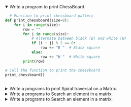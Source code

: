 <details open>
<summary>Write a program to print ChessBoard.</summary>
<p>

```python
  # Function to print chessboard pattern
def print_chessboard(size=8):
    for i in range(size):
        row = ""
        for j in range(size):
            # Alternate between black (B) and white (W)
            if (i + j) % 2 == 0:
                row += "B "  # Black square
            else:
                row += "W "  # White square
        print(row)

# Call the function to print the chessboard
print_chessboard()
 
```

</p>
</details>
<details >
<summary>Write a programs to print Spiral traversal on a Matrix.</summary>
<p>

```python
# Function to print spiral traversal of matrix
def spiral_traversal(matrix):
    if not matrix:
        return
    
    top, bottom, left, right = 0, len(matrix) - 1, 0, len(matrix[0]) - 1
    result = []

    while top <= bottom and left <= right:
        # Traverse from left to right along the top row
        for i in range(left, right + 1):
            result.append(matrix[top][i])
        top += 1

        # Traverse from top to bottom along the right column
        for i in range(top, bottom + 1):
            result.append(matrix[i][right])
        right -= 1

        if top <= bottom:
            # Traverse from right to left along the bottom row
            for i in range(right, left - 1, -1):
                result.append(matrix[bottom][i])
            bottom -= 1

        if left <= right:
            # Traverse from bottom to top along the left column
            for i in range(bottom, top - 1, -1):
                result.append(matrix[i][left])
            left += 1

    return result

# Example matrix
matrix = [
    [1, 2, 3, 4],
    [5, 6, 7, 8],
    [9, 10, 11, 12],
    [13, 14, 15, 16]
]

# Print the result of spiral traversal
result = spiral_traversal(matrix)
print("Spiral Traversal:", result)

```

</p>
</details>

<details >
<summary>Write a programs to Search an element in a matrix.</summary>
<p>

```python
# Function to search for an element in the matrix
def search_matrix(matrix, target):
    for i in range(len(matrix)):
        for j in range(len(matrix[i])):
            if matrix[i][j] == target:
                return f"Element {target} found at position ({i}, {j})"
    return f"Element {target} not found in the matrix"

# Example matrix
matrix = [
    [1, 2, 3],
    [4, 5, 6],
    [7, 8, 9]
]

# Target element to search for
target = 5

# Print the result of the search
result = search_matrix(matrix, target)
print(result)

```

</p>
</details>

<details >
<summary>Write a programs to Search an element in a matrix.</summary>
<p>

```python

```

</p>
</details>
